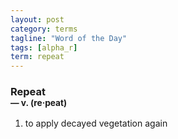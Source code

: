 ```yaml
---
layout: post
category: terms
tagline: "Word of the Day"
tags: [alpha_r]
term: repeat
---
```


<h3>Repeat<br/> <small>&mdash; v. (re<span>&middot;</span>peat)</small></h3>
<p><ol>
<li>to apply decayed vegetation again</li>
</ol></p>
